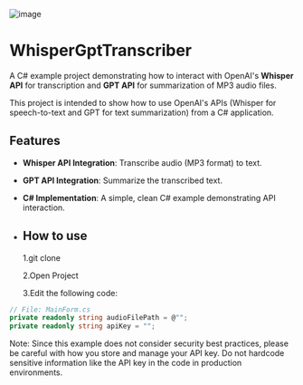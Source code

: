![image](https://github.com/user-attachments/assets/57e21e47-5858-484a-b613-06de87422e35)
# WhisperGptTranscriber

A C# example project demonstrating how to interact with OpenAI's **Whisper API** for transcription and **GPT API** for summarization of MP3 audio files.

This project is intended to show how to use OpenAI's APIs (Whisper for speech-to-text and GPT for text summarization) from a C# application.

## Features

- **Whisper API Integration**: Transcribe audio (MP3 format) to text.
- **GPT API Integration**: Summarize the transcribed text.
- **C# Implementation**: A simple, clean C# example demonstrating API interaction.

- ## How to use
  1.git clone
  
  2.Open Project
  
  3.Edit the following code:
  
```csharp
// File: MainForm.cs
private readonly string audioFilePath = @"";
private readonly string apiKey = "";
```

Note: Since this example does not consider security best practices, please be careful with how you store and manage your API key. Do not hardcode sensitive information like the API key in the code in production environments.
